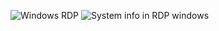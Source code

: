 ![Windows RDP](https://github.com/user-attachments/assets/9d88e19e-40f0-47b8-aaa9-39ef9319c7fa)
![System info in RDP windows](https://github.com/user-attachments/assets/70e1a1b7-9c28-428a-ae13-d6f1eb58192e)
